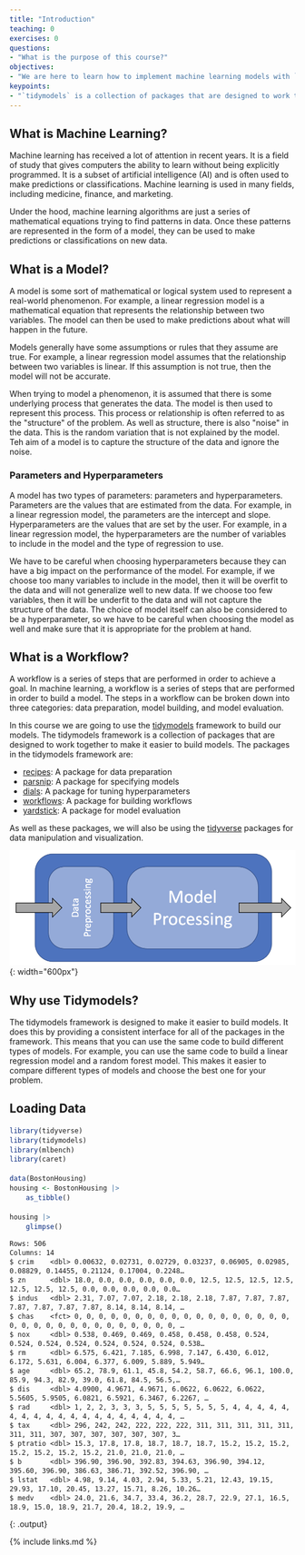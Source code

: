 ```yaml
---
title: "Introduction"
teaching: 0
exercises: 0
questions:
- "What is the purpose of this course?"
objectives:
- "We are here to learn how to implement machine learning models with `tidymodels`."
keypoints:
- "`tidymodels` is a collection of packages that are designed to work together to make it easier to build models."
---
```


## What is Machine Learning?

Machine learning has received a lot of attention in recent years. It is a field of study that gives computers the ability to learn without being explicitly programmed. It is a subset of artificial intelligence (AI) and is often used to make predictions or classifications. Machine learning is used in many fields, including medicine, finance, and marketing.

Under the hood, machine learning algorithms are just a series of mathematical equations trying to find patterns in data. Once these patterns are represented in the form of a model, they can be used to make predictions or classifications on new data.

## What is a Model?

A model is some sort of mathematical or logical system used to represent a real-world phenomenon. For example, a linear regression model is a mathematical equation that represents the relationship between two variables. The model can then be used to make predictions about what will happen in the future.

Models generally have some assumptions or rules that they assume are true. For example, a linear regression model assumes that the relationship between two variables is linear. If this assumption is not true, then the model will not be accurate.

When trying to model a phenomenon, it is assumed that there is some underlying process that generates the data. The model is then used to represent this process. This process or relationship is often referred to as the "structure" of the problem. As well as structure, there is also "noise" in the data. This is the random variation that is not explained by the model. Teh aim of a model is to capture the structure of the data and ignore the noise.

### Parameters and Hyperparameters

A model has two types of parameters: parameters and hyperparameters. Parameters are the values that are estimated from the data. For example, in a linear regression model, the parameters are the intercept and slope. Hyperparameters are the values that are set by the user. For example, in a linear regression model, the hyperparameters are the number of variables to include in the model and the type of regression to use.

We have to be careful when choosing hyperparameters because they can have a big impact on the performance of the model. For example, if we choose too many variables to include in the model, then it will be overfit to the data and will not generalize well to new data. If we choose too few variables, then it will be underfit to the data and will not capture the structure of the data. The choice of model itself can also be considered to be a hyperparameter, so we have to be careful when choosing the model as well and make sure that it is appropriate for the problem at hand.

## What is a Workflow?

A workflow is a series of steps that are performed in order to achieve a goal. In machine learning, a workflow is a series of steps that are performed in order to build a model. The steps in a workflow can be broken down into three categories: data preparation, model building, and model evaluation.

In this course we are going to use the [tidymodels](https://www.tidymodels.org/) framework to build our models. The tidymodels framework is a collection of packages that are designed to work together to make it easier to build models. The packages in the tidymodels framework are:

- [recipes](https://www.tidymodels.org/find/recipes/): A package for data preparation
- [parsnip](https://www.tidymodels.org/find/parsnip/): A package for specifying models
- [dials](https://www.tidymodels.org/find/dials/): A package for tuning hyperparameters
- [workflows](https://www.tidymodels.org/find/workflows/): A package for building workflows
- [yardstick](https://www.tidymodels.org/find/yardstick/): A package for model evaluation

As well as these packages, we will also be using the [tidyverse](https://www.tidyverse.org/) packages for data manipulation and visualization.

![Example of a Workflow](../fig/workflow.png){: width="600px"}

## Why use Tidymodels?

The tidymodels framework is designed to make it easier to build models. It does this by providing a consistent interface for all of the packages in the framework. This means that you can use the same code to build different types of models. For example, you can use the same code to build a linear regression model and a random forest model. This makes it easier to compare different types of models and choose the best one for your problem.

## Loading Data

```r
library(tidyverse)
library(tidymodels)
library(mlbench)
library(caret)

data(BostonHousing)
housing <- BostonHousing |>
    as_tibble()

housing |>
    glimpse()
```

```
Rows: 506
Columns: 14
$ crim    <dbl> 0.00632, 0.02731, 0.02729, 0.03237, 0.06905, 0.02985, 0.08829, 0.14455, 0.21124, 0.17004, 0.2248…
$ zn      <dbl> 18.0, 0.0, 0.0, 0.0, 0.0, 0.0, 12.5, 12.5, 12.5, 12.5, 12.5, 12.5, 12.5, 0.0, 0.0, 0.0, 0.0, 0.0…
$ indus   <dbl> 2.31, 7.07, 7.07, 2.18, 2.18, 2.18, 7.87, 7.87, 7.87, 7.87, 7.87, 7.87, 7.87, 8.14, 8.14, 8.14, …
$ chas    <fct> 0, 0, 0, 0, 0, 0, 0, 0, 0, 0, 0, 0, 0, 0, 0, 0, 0, 0, 0, 0, 0, 0, 0, 0, 0, 0, 0, 0, 0, 0, 0, 0, …
$ nox     <dbl> 0.538, 0.469, 0.469, 0.458, 0.458, 0.458, 0.524, 0.524, 0.524, 0.524, 0.524, 0.524, 0.524, 0.538…
$ rm      <dbl> 6.575, 6.421, 7.185, 6.998, 7.147, 6.430, 6.012, 6.172, 5.631, 6.004, 6.377, 6.009, 5.889, 5.949…
$ age     <dbl> 65.2, 78.9, 61.1, 45.8, 54.2, 58.7, 66.6, 96.1, 100.0, 85.9, 94.3, 82.9, 39.0, 61.8, 84.5, 56.5,…
$ dis     <dbl> 4.0900, 4.9671, 4.9671, 6.0622, 6.0622, 6.0622, 5.5605, 5.9505, 6.0821, 6.5921, 6.3467, 6.2267, …
$ rad     <dbl> 1, 2, 2, 3, 3, 3, 5, 5, 5, 5, 5, 5, 5, 4, 4, 4, 4, 4, 4, 4, 4, 4, 4, 4, 4, 4, 4, 4, 4, 4, 4, 4, …
$ tax     <dbl> 296, 242, 242, 222, 222, 222, 311, 311, 311, 311, 311, 311, 311, 307, 307, 307, 307, 307, 307, 3…
$ ptratio <dbl> 15.3, 17.8, 17.8, 18.7, 18.7, 18.7, 15.2, 15.2, 15.2, 15.2, 15.2, 15.2, 15.2, 21.0, 21.0, 21.0, …
$ b       <dbl> 396.90, 396.90, 392.83, 394.63, 396.90, 394.12, 395.60, 396.90, 386.63, 386.71, 392.52, 396.90, …
$ lstat   <dbl> 4.98, 9.14, 4.03, 2.94, 5.33, 5.21, 12.43, 19.15, 29.93, 17.10, 20.45, 13.27, 15.71, 8.26, 10.26…
$ medv    <dbl> 24.0, 21.6, 34.7, 33.4, 36.2, 28.7, 22.9, 27.1, 16.5, 18.9, 15.0, 18.9, 21.7, 20.4, 18.2, 19.9, …
```
{: .output}

{% include links.md %}

